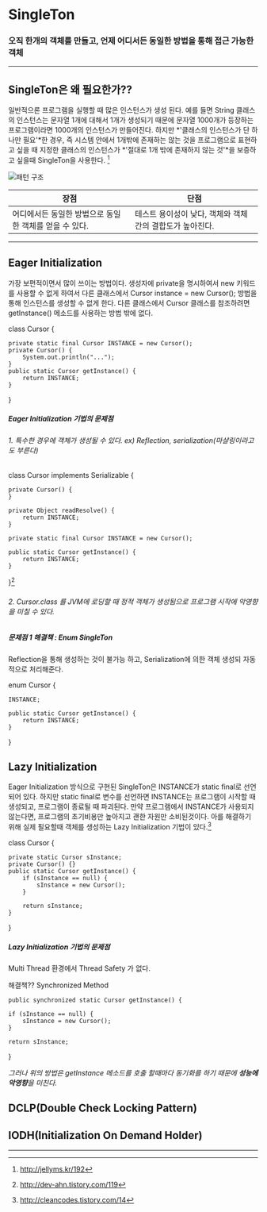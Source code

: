 # SingleTon
### 오직 한개의 객체를 만들고, 언제 어디서든 동일한 방법을 통해 접근 가능한 객체

-------

## SingleTon은 왜 필요한가??
일반적으론 프로그램을 실행할 때 많은 인스턴스가 생성 된다. 예를 들면 String 클래스의 인스턴스는 문자열 1개에 대해서 1개가 생성되기 때문에 문자열 1000개가 등장하는 프로그램이라면 1000개의 인스턴스가 만들어진다. 하지만 *'클래스의 인스턴스가 단 하나만 필요'*한 경우, 즉 시스템 안에서 1개밖에 존재하는 않는 것을 프로그램으로 표현하고 싶을 때 지정한 클래스의 인스턴스가 *'절대로 1개 밖에 존재하지 않는 것'*을 보증하고 싶을때 SingleTon을 사용한다. [^1]

![패턴 구조](https://upload.wikimedia.org/wikipedia/commons/thumb/f/fb/Singleton_UML_class_diagram.svg/500px-Singleton_UML_class_diagram.svg.png)

장점 | 단점
--- | ---
어디에서든 동일한 방법으로 동일한 객체를 얻을 수 있다. | 테스트 용이성이 낮다, 객체와 객체간의 결합도가 높아진다.

-------

## Eager Initialization
가장 보편적이면서 많이 쓰이는 방법이다. 생성자에 private을 명시하여서 new 키워드를 사용할 수 없게 하여서 다른 클래스에서 Cursor instance = new Cursor(); 방법을 통해 인스턴스를 생성할 수 없게 한다. 다른 클래스에서 Cursor 클래스를 참조하려면 getInstance() 메소드를 사용하는 방법 밖에 없다.

class Cursor {
   
    private static final Cursor INSTANCE = new Cursor();
    private Cursor() {
        System.out.println("...");
    }
    public static Cursor getInstance() {
        return INSTANCE;
    }

}

##### **Eager Initialization 기법의 문제점** 
###### 1. 특수한 경우에 객체가 생성될 수 있다. ex) Reflection, serialization(마샬링이라고도 부른다)

class Cursor implements Serializable {

  	private Cursor() {
  	}
 
  	private Object readResolve() {
    	return INSTANCE;
  	}
 
  	private static final Cursor INSTANCE = new Cursor();

  	public static Cursor getInstance() {
    	return INSTANCE;
  	}

}[^2]

###### 2. Cursor.class 를 JVM에 로딩할 때 정적 객체가 생성됨으로 프로그램 시작에 악영향을 미칠 수 있다.

##### 문제점 1 해결책 : Enum SingleTon
Reflection을 통해 생성하는 것이 불가능 하고, Serialization에 의한 객체 생성되 자동적으로 처리해준다.

enum Cursor {

    INSTANCE;

    public static Cursor getInstance() {
    	return INSTANCE;
    }

}

## Lazy Initialization
Eager Initialization 방식으로 구현된 SingleTon은 INSTANCE가 static final로 선언 되어 있다. 하지만 static final로 변수를 선언하면 INSTANCE는 프로그램이 시작할 때 생성되고, 프로그램이 종료될 때 파괴된다. 만약 프로그램에서 INSTANCE가 사용되지 않는다면, 프로그램의 초기비용만 높아지고 괜한 자원만 소비된것이다. 아를 해결하기 위해 실제 필요할때 객체를 생성하는 Lazy Initialization 기법이 있다.[^3] 

class Cursor {

    private static Cursor sInstance;
    private Cursor() {}
    public static Cursor getInstance() {
        if (sInstance == null) {
            sInstance = new Cursor();
        }

        return sInstance;
    }

}

##### **Lazy Initialization 기법의 문제점** 
Multi Thread 환경에서 Thread Safety 가 없다.

해결책?? Synchronized Method
	
	public synchronized static Cursor getInstance() {
    
    if (sInstance == null) {
        sInstance = new Cursor();
    }

    return sInstance;

}

*그러나 위의 방법은 getInstance 메소드를 호출 할때마다 동기화를 하기 때문에 **성능에 악영향**을 미친다.*

## DCLP(Double Check Locking Pattern)

## IODH(Initialization On Demand Holder)

----------

[^1]:http://jellyms.kr/192

[^2]:http://dev-ahn.tistory.com/119

[^3]:http://cleancodes.tistory.com/14